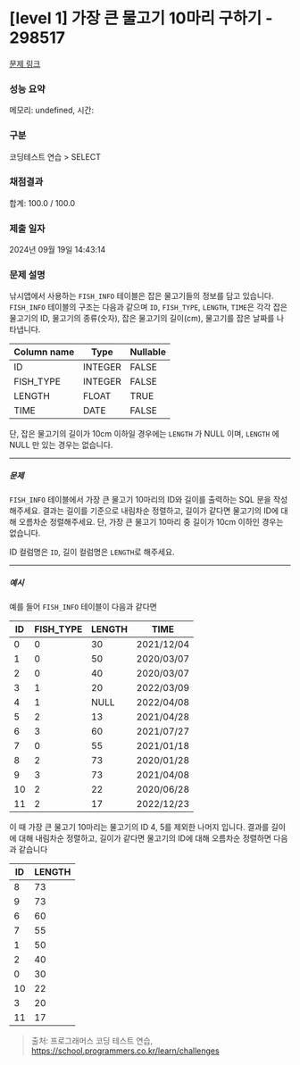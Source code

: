 # [level 1] 가장 큰 물고기 10마리 구하기 - 298517 

[문제 링크](https://school.programmers.co.kr/learn/courses/30/lessons/298517) 

### 성능 요약

메모리: undefined, 시간: 

### 구분

코딩테스트 연습 > SELECT

### 채점결과

합계: 100.0 / 100.0

### 제출 일자

2024년 09월 19일 14:43:14

### 문제 설명

<p>낚시앱에서 사용하는 <code>FISH_INFO</code> 테이블은 잡은 물고기들의 정보를 담고 있습니다. <code>FISH_INFO</code> 테이블의 구조는 다음과 같으며 <code>ID</code>, <code>FISH_TYPE</code>, <code>LENGTH</code>, <code>TIME</code>은 각각 잡은 물고기의 ID, 물고기의 종류(숫자), 잡은 물고기의 길이(cm), 물고기를 잡은 날짜를 나타냅니다. </p>
<table class="table">
        <thead><tr>
<th>Column name</th>
<th>Type</th>
<th>Nullable</th>
</tr>
</thead>
        <tbody><tr>
<td>ID</td>
<td>INTEGER</td>
<td>FALSE</td>
</tr>
<tr>
<td>FISH_TYPE</td>
<td>INTEGER</td>
<td>FALSE</td>
</tr>
<tr>
<td>LENGTH</td>
<td>FLOAT</td>
<td>TRUE</td>
</tr>
<tr>
<td>TIME</td>
<td>DATE</td>
<td>FALSE</td>
</tr>
</tbody>
      </table>
<p>단, 잡은 물고기의 길이가 10cm 이하일 경우에는 <code>LENGTH</code> 가 NULL 이며, <code>LENGTH</code> 에 NULL 만 있는 경우는 없습니다.</p>

<hr>

<h5>문제</h5>

<p><code>FISH_INFO</code> 테이블에서 가장 큰 물고기 10마리의 ID와 길이를 출력하는 SQL 문을 작성해주세요. 결과는 길이를 기준으로 내림차순 정렬하고, 길이가 같다면 물고기의 ID에 대해 오름차순 정렬해주세요. 단, 가장 큰 물고기 10마리 중 길이가 10cm 이하인 경우는 없습니다.</p>

<p>ID 컬럼명은 <code>ID</code>, 길이 컬럼명은 <code>LENGTH</code>로  해주세요.</p>

<hr>

<h5>예시</h5>

<p>예를 들어 <code>FISH_INFO</code> 테이블이 다음과 같다면</p>
<table class="table">
        <thead><tr>
<th>ID</th>
<th>FISH_TYPE</th>
<th>LENGTH</th>
<th>TIME</th>
</tr>
</thead>
        <tbody><tr>
<td>0</td>
<td>0</td>
<td>30</td>
<td>2021/12/04</td>
</tr>
<tr>
<td>1</td>
<td>0</td>
<td>50</td>
<td>2020/03/07</td>
</tr>
<tr>
<td>2</td>
<td>0</td>
<td>40</td>
<td>2020/03/07</td>
</tr>
<tr>
<td>3</td>
<td>1</td>
<td>20</td>
<td>2022/03/09</td>
</tr>
<tr>
<td>4</td>
<td>1</td>
<td>NULL</td>
<td>2022/04/08</td>
</tr>
<tr>
<td>5</td>
<td>2</td>
<td>13</td>
<td>2021/04/28</td>
</tr>
<tr>
<td>6</td>
<td>3</td>
<td>60</td>
<td>2021/07/27</td>
</tr>
<tr>
<td>7</td>
<td>0</td>
<td>55</td>
<td>2021/01/18</td>
</tr>
<tr>
<td>8</td>
<td>2</td>
<td>73</td>
<td>2020/01/28</td>
</tr>
<tr>
<td>9</td>
<td>3</td>
<td>73</td>
<td>2021/04/08</td>
</tr>
<tr>
<td>10</td>
<td>2</td>
<td>22</td>
<td>2020/06/28</td>
</tr>
<tr>
<td>11</td>
<td>2</td>
<td>17</td>
<td>2022/12/23</td>
</tr>
</tbody>
      </table>
<p>이 때 가장 큰 물고기 10마리는 물고기의 ID 4, 5를 제외한 나머지 입니다. 결과를 길이 에 대해 내림차순 정렬하고, 길이가 같다면 물고기의 ID에 대해 오름차순 정렬하면 다음과 같습니다</p>
<table class="table">
        <thead><tr>
<th>ID</th>
<th>LENGTH</th>
</tr>
</thead>
        <tbody><tr>
<td>8</td>
<td>73</td>
</tr>
<tr>
<td>9</td>
<td>73</td>
</tr>
<tr>
<td>6</td>
<td>60</td>
</tr>
<tr>
<td>7</td>
<td>55</td>
</tr>
<tr>
<td>1</td>
<td>50</td>
</tr>
<tr>
<td>2</td>
<td>40</td>
</tr>
<tr>
<td>0</td>
<td>30</td>
</tr>
<tr>
<td>10</td>
<td>22</td>
</tr>
<tr>
<td>3</td>
<td>20</td>
</tr>
<tr>
<td>11</td>
<td>17</td>
</tr>
</tbody>
      </table>

> 출처: 프로그래머스 코딩 테스트 연습, https://school.programmers.co.kr/learn/challenges